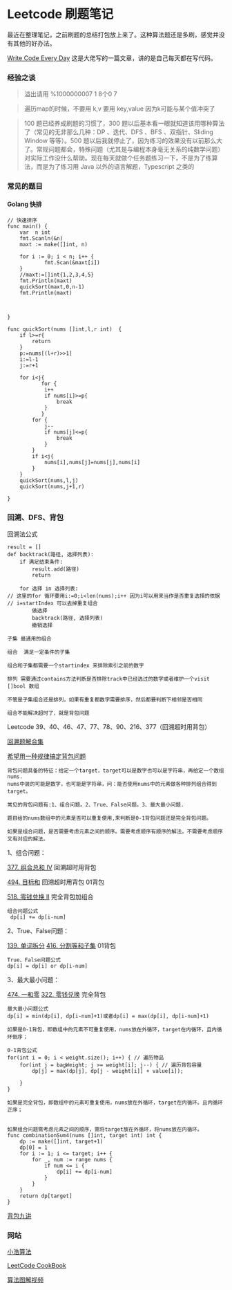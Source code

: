 # Leetcode 刷题笔记




最近在整理笔记，之前刷题的总结打包放上来了。这种算法题还是多刷，感觉并没有其他的好办法。

[Write Code Every Day](https://johnresig.com/blog/write-code-every-day/) 这是大佬写的一篇文章，讲的是自己每天都在写代码。

### 经验之谈



> 溢出请用 %1000000007  1 8个0 7 

> 遍历map的时候，不要用 k,v 要用 key,value 因为k可能与某个值冲突了

> 100 题已经养成刷题的习惯了，300 题以后基本看一眼就知道该用哪种算法了（常见的无非那么几种：DP 、迭代、DFS 、BFS 、双指针、Sliding Window 等等）。500 题以后我就停止了，因为练习的效果没有以前那么大了。常规问题都会，特殊问题（尤其是与编程本身毫无关系的纯数学问题）对实际工作没什么帮助。现在每天就做个任务题练习一下，不是为了练算法，而是为了练习用 Java 以外的语言解题，Typescript 之类的



### 常见的题目

#### Golang 快排

```Golang
// 快速排序
func main() {
	var  n int
	fmt.Scanln(&n)
	maxt := make([]int, n)

	for i := 0; i < n; i++ {
			fmt.Scan(&maxt[i])
	}
	//maxt:=[]int{1,2,3,4,5}
	fmt.Println(maxt)
	quickSort(maxt,0,n-1)
	fmt.Println(maxt)



}

func quickSort(nums []int,l,r int)  {
	if l>=r{
		return
	}
	p:=nums[(l+r)>>1]
	i:=l-1
	j:=r+1

	for i<j{
           for {
           	i++
           	if nums[i]>=p{
           		break
			}
		   }
		for {
			j--
			if nums[j]<=p{
				break
			}
		}
		if i<j{
			nums[i],nums[j]=nums[j],nums[i]
		}
	}
	quickSort(nums,l,j)
	quickSort(nums,j+1,r)

}
```



### 回溯、DFS、背包

回溯法公式

```Golang
result = []
def backtrack(路径, 选择列表):
    if 满足结束条件:
        result.add(路径)
        return

    for 选择 in 选择列表: 
// 这里的for 循环要用i:=0;i<len(nums);i++ 因为i可以用来当作是否重复选择的依据
// i=startIndex 可以去掉重复组合
        做选择
        backtrack(路径, 选择列表)
        撤销选择
```





```
子集 最通用的组合 

组合  满足一定条件的子集

组合和子集都需要一个startindex 来排除索引之前的数字

排列 需要通过contains方法判断是否排除track中已经选过的数字或者维护一个visit []bool 数组

不管是子集组合还是排列，如果有重复都数字需要排序，然后都要判断下相邻是否相同

组合不能解决超时了，就是背包问题
```

Leetcode 39、40、46、47、77、78、90、216、377（回溯超时用背包）

[回溯题解合集](https://leetcode.cn/problems/palindrome-partitioning/solutions/639915/shou-hua-tu-jie-san-chong-jie-fa-hui-su-q5zjt/)

[希望用一种规律搞定背包问题](https://leetcode-cn.com/problems/combination-sum-iv/solution/xi-wang-yong-yi-chong-gui-lu-gao-ding-bei-bao-wen-/)

```
背包问题具备的特征：给定一个target，target可以是数字也可以是字符串，再给定一个数组nums.
nums中装的可能是数字，也可能是字符串，问：能否使用nums中的元素做各种排列组合得到target。

常见的背包问题有:1、组合问题。2、True、False问题。3、最大最小问题.

题目给的nums数组中的元素是否可以重复使用,来判断是0-1背包问题还是完全背包问题。

如果是组合问题，是否需要考虑元素之间的顺序。需要考虑顺序有顺序的解法，不需要考虑顺序又有对应的解法。

```



1、组合问题：

 [377. 组合总和 Ⅳ](https://leetcode-cn.com/problems/combination-sum-iv/)  回溯超时用背包

 [494. 目标和](https://leetcode-cn.com/problems/target-sum/description/) 回溯超时用背包 01背包 

[518. 零钱兑换 II](https://leetcode-cn.com/problems/coin-change-2/)  完全背包加组合

```
组合问题公式
 dp[i] += dp[i-num]
```

2、True、False问题：

 [139. 单词拆分](https://leetcode-cn.com/problems/word-break/) [416. 分割等和子集](https://leetcode-cn.com/problems/partition-equal-subset-sum/) 01背包

```
True、False问题公式
dp[i] = dp[i] or dp[i-num]
```

3、最大最小问题： 

[474. 一和零](https://leetcode-cn.com/problems/ones-and-zeroes/) [322. 零钱兑换](https://leetcode-cn.com/problems/coin-change/) 完全背包

```
最大最小问题公式
dp[i] = min(dp[i], dp[i-num]+1)或者dp[i] = max(dp[i], dp[i-num]+1)
```

```golang
如果是0-1背包，即数组中的元素不可重复使用，nums放在外循环，target在内循环，且内循环倒序；

0-1背包公式
for(int i = 0; i < weight.size(); i++) { // 遍历物品
    for(int j = bagWeight; j >= weight[i]; j--) { // 遍历背包容量
        dp[j] = max(dp[j], dp[j - weight[i]] + value[i]);

    }
}

如果是完全背包，即数组中的元素可重复使用，nums放在外循环，target在内循环。且内循环正序；


如果组合问题需考虑元素之间的顺序，需将target放在外循环，将nums放在内循环。
func combinationSum4(nums []int, target int) int {
    dp := make([]int, target+1)
    dp[0] = 1
    for i := 1; i <= target; i++ {
        for _, num := range nums {
            if num <= i {
                dp[i] += dp[i-num]
            }
        }
    }
    return dp[target]
}
```

[背包九讲](https://www.kancloud.cn/kancloud/pack/70133)

### 网站

[小浩算法](https://www.geekxh.com/0.0.%E5%AD%A6%E4%B9%A0%E9%A1%BB%E7%9F%A5/01.html)

[LeetCode CookBook](https://books.halfrost.com/leetcode/)

[算法图解视频](https://space.bilibili.com/50003725/video)


